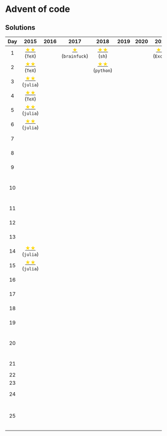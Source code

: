 # Advent of code

## Solutions


| Day | 2015 | 2016 | 2017 | 2018 | 2019 | 2020 | 2021 | 2022 | 2023 |
|:---:|:------------------------------------------------------------------------------------------------------:|:----:|:---------------------------------------------------------------------------:|:------------------------------------------------------------------------------------------:|:----:|:----:|:-------------------------------------------------------------------------------:|:----:|:----:|
| 1   | [<span style="color:gold">★★</span>](2015/01-not-quite-lisp/01-not-quite-lisp.tex) (`TeX`) |      | [<span style="color:gold">★</span>](2017/01-inverse-captcha/) (`brainfuck`) | [<span style="color:gold">★★</span>](2018/01-chronal-calibration/01.sh) (`sh`) |      |      | [<span style="color:gold">★★</span>](2021/01-sonar-sweep/README.adoc) (`Excel`) |      | [<span style="color:gold">★</span>](2023/01-trebuchet/01-trebuchet.jl)[<span style="color:gold">★</span>](2023/01-trebuchet/01-trebuchet-II.jl) (`julia`) |
| 2   | [<span style="color:gold">★★</span>](2015/02-was-told-there-would-be-no-math/02-no-math.tex) (`TeX`) |      |      | [<span style="color:gold">★★</span>](2018/02-inventory-management-system/02.py) (`python`) |      |      |      |      | [<span style="color:gold">★★</span>](2023/02-cube-conudrum/02-cube.jl) (`julia`) |
| 3   | [<span style="color:gold">★★</span>](2015/03-perfectly-spherical-house/03-sperical-house.jl) (`julia`) |      |      |      |      |      |      |      | [<span style="color:gold">★★</span>](2023/03-gear-ratio/03-gear-ratio.jl) (`julia`) |
| 4   | [<span style="color:gold">★★</span>](2015/04-ideal-stocking/04-ideal-stoking.tex) (`TeX`) |      |      |      |      |      |      |      | [<span style="color:gold">★★</span>](2023/04-scratchcards/04-scratchcards.jl) (`julia`) |
| 5   | [<span style="color:gold">★★</span>](2015/05-intern-elf/05-intern.jl) (`julia`) |      |      |      |      |      |      |      | [<span style="color:gold">★★</span>](2023/05-seed/05-seed.jl) (`julia`) |
| 6   | [<span style="color:gold">★★</span>](2015/06-probably-a-fire-hasard/06-fire.jl) (`julia`) |      |      |      |      |      |      |      | [<span style="color:gold">★★</span>](2023/06-wait-for-it/06-wait-for-it.jl) (`julia`) |
| 7   |      |      |      |      |      |      |      |      | [<span style="color:gold">★★</span>](2023/07-camel-cards/07-camel-cards.jl) (`julia`) |
| 8   |      |      |      |      |      |      |      |      | [<span style="color:gold">★★</span>](2023/08-haunted-wasteland/08-haunted-wasteland.jl) (`julia`) |
| 9   |      |      |      |      |      |      |      |      | [<span style="color:gold">★★</span>](2023/09-mirage-maintenance/09-mirage-maintenance.jl) (`julia`) |
| 10  |      |      |      |      |      |      |      |      | [<span style="color:gold">★★</span>](2023/10-pipe-maze/10-pipe-maze.jl) (`julia` and `paint`) |
| 11  |      |      |      |      |      |      |      |      | [<span style="color:gold">★★</span>](2023/11-cosmic-expansion/11-cosmis-expansion.jl) (`julia`) |
| 12  |      |      |      |      |      |      |      |      | [<span style="color:gold">★</span>](2023/12-hot-springs/12-hot-springs.jl) (`julia`) |
| 13  |      |      |      |      |      |      |      |      | [<span style="color:gold">★</span>](2023/13-point-of-incidence/13-point-of-incidence.jl) (`julia`) |
| 14  | [<span style="color:gold">★★</span>](2015/14-reindeer-olympics/14-reindeer-olympics.jl) (`julia`) |      |      |      |      |      |      |      | [<span style="color:gold">★★</span>](2023/14-parabolic-reflector-dish/14-parabolic-reflector-dish.jl) (`julia`) |
| 15  | [<span style="color:gold">★★</span>](2015/15-science-for-hungry-people/15-hangry.jl) (`julia`) |      |      |      |      |      |      |      | [<span style="color:gold">★★</span>](2023/15-lens-library/15-lens-library.jl) (`julia`) |
| 16  |      |      |      |      |      |      |      |      | [<span style="color:gold">★★</span>](2023/16-the-floor-will-be-lava/16-the-floor-will-be-lava.jl) (`julia`) |
| 17  |      |      |      |      |      |      |      |      | [😬](2023/17-clumsy-crucible/17-clusmy-crucible.jl) (`julia`) |
| 18  |      |      |      |      |      |      |      |      | [<span style="color:gold">★★</span>](2023/18-lavaduct-lagoon/18-lavaduct.lagoon.jl) (`julia`) |
| 19  |      |      |      |      |      |      |      |      | [<span style="color:gold">★★</span>](2023/19-aplenty/19-aplenty.jl) (`julia`)     |
| 20  |      |      |      |      |      |      |      |      | [<span style="color:gold">★★</span>](2023/20-pulse-propagation/20-pulse-propagation.jl) (`julia` and [maths](2023/20-pulse-propagation/20-part-II.pdf)) |
| 21  |      |      |      |      |      |      |      |      | [<span style="color:gold">★★</span>](2023/21-step-counter/21-step-counter.jl) (`julia`) |
| 22  |      |      |      |      |      |      |      |      |      |
| 23  |      |      |      |      |      |      |      |      |      |
| 24  |      |      |      |      |      |      |      |      | [<span style="color:gold">★★</span>](2023/24-nerver-tell-me-the-odds/24-never-tell-me-the-odds.jl) (`julia`) |
| 25  |      |      |      |      |      |      |      |      | [<span style="color:gold">★</span>](2023/25-snowverload/25-snowverload.jl) (`julia` and 🪄) |


